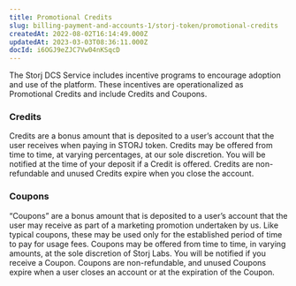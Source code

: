 ```yaml
---
title: Promotional Credits
slug: billing-payment-and-accounts-1/storj-token/promotional-credits
createdAt: 2022-08-02T16:14:49.000Z
updatedAt: 2023-03-03T08:36:11.000Z
docId: i6OGJ9eZJC7Vw04nKSqcD
---
```


The Storj DCS Service includes incentive programs to encourage adoption and use of the platform. These incentives are operationalized as Promotional Credits and include Credits and Coupons.&#x20;

### Credits

Credits are a bonus amount that is deposited to a user’s account that the user receives when paying in STORJ token. Credits may be offered from time to time, at varying percentages, at our sole discretion. You will be notified at the time of your deposit if a Credit is offered. Credits are non-refundable and unused Credits expire when you close the account.

### Coupons

“Coupons” are a bonus amount that is deposited to a user’s account that the user may receive as part of a marketing promotion undertaken by us. Like typical coupons, these may be used only for the established period of time to pay for usage fees. Coupons may be offered from time to time, in varying amounts, at the sole discretion of Storj Labs. You will be notified if you receive a Coupon. Coupons are non-refundable, and unused Coupons expire when a user closes an account or at the expiration of the Coupon.


